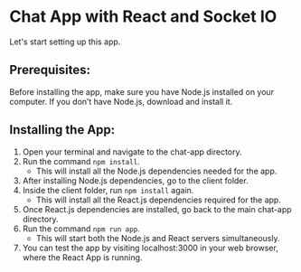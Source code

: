 
# Chat App with React and Socket IO

Let's start setting up this app.

## Prerequisites:

Before installing the app, make sure you have Node.js installed on your computer. If you don’t have Node.js, download and install it.

## Installing the App:

1.  Open your terminal and navigate to the chat-app directory.
2.  Run the command `npm install`.
    -   This will install all the Node.js dependencies needed for the app.
3.  After installing Node.js dependencies, go to the client folder.
4.  Inside the client folder, run `npm install` again.
    -   This will install all the React.js dependencies required for the app.
5.  Once React.js dependencies are installed, go back to the main chat-app directory.
6.  Run the command `npm run app`.
    -   This will start both the Node.js and React servers simultaneously.
7.  You can test the app by visiting localhost:3000 in your web browser, where the React App is running.
